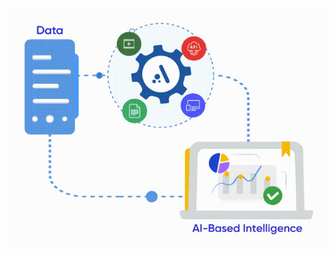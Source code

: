 <p align="center">
  <img src="https://github.com/MLMDMarket/MLMDImages/blob/main/MLMD.gif?raw=true" alt="MLMD"/>
</p>